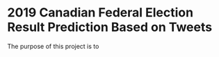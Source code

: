 # 2019 Canadian Federal Election Result Prediction Based on Tweets

The purpose of this project is to 
